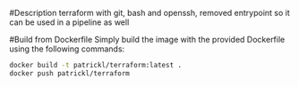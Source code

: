#Description
terraform with git, bash and openssh, removed entrypoint so it can be used in a pipeline as well 


#Build from Dockerfile
Simply build the image with the provided Dockerfile using the following commands: 

```bash
docker build -t patrickl/terraform:latest .
docker push patrickl/terraform
```